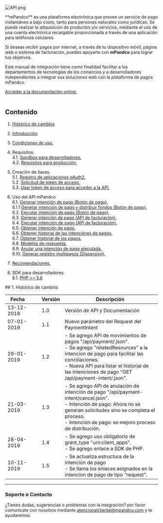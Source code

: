 ![API.png]({{site.baseurl}}/images/API.png)

<div id="step2"></div>
**mPandco** es una plataforma electrónica que provee un servicio de pago instantáneo a bajo costo, tanto para personas naturales como jurídicas. Se puede realizar la adquisición de productos y/o servicios, mediante el uso de una cuenta electrónica recargable proporcionada a través de una aplicación para teléfonos celulares.

Si deseas recibir pagos por internet, a través de tu dispositivo móvil, página web o sistema de facturación, puedes apoyarte con **mPandco** para lograr tus objetivos.

Este manual de integración tiene como finalidad facilitar a los departamentos de tecnologías de los comercios y a desarrolladores independientes a integrar sus soluciones web con la plataforma de pagos mPandco.<br/>

[Acceder a la documentación online.](https://jeac-corp.github.io/mpandco-api/)<br/>
<br/>
## Contenido
1. <a href="#step1">Histórico de cambios</a><br/>
2. <a href="#step2">Introducción</a><br/>
3. [Condiciones de uso.]({{site.baseurl}}/docs/terms.html)<br/>
4. Requisitos.<br/>
4.1. [Sandbox para desarrolladores.]({{site.baseurl}}/docs/step-6.html)<br/>
4.2. [Requisitos para producción.]({{site.baseurl}}/docs/step-6.html#step42)<br/>
5. Creación de llaves.<br/>
5.1. [Registro de aplicaciones oAuth2.]({{site.baseurl}}/docs/keys/step-4-1.html)<br/>
5.2. [Solicitud de token de acceso.]({{site.baseurl}}/docs/keys/step-4-2.html)<br/>
5.3. [Usar token de acceso para acceder a la API.]({{site.baseurl}}/docs/keys/step-4-3.html)<br/>

6. Uso del API mPandco<br/>
6.1. [Generar intención de pago (Botón de pago).]({{site.baseurl}}/docs/use/step-5-1.html#step51)<br/>
6.1.1 [Generar intención de pago y distribuir fondos (Botón de pago).]({{site.baseurl}}/docs/use/step-5-1.html#step511)<br/>
6.2. [Ejecutar intención de pago (Botón de pago).]({{site.baseurl}}/docs/use/step-5-1.html#step52)<br/>
6.3. [Generar intención de pago (API de facturación).]({{site.baseurl}}/docs/use/step-5-3.html#step53)<br/>
6.4. [Ejecutar intención de pago (API de facturación).]({{site.baseurl}}/docs/use/step-5-3.html#step54)<br/>
6.5. [Obtener intención de pago.]({{site.baseurl}}/docs/use/step-5-5.html)<br/>
6.6. [Obtener historial de las intenciónes de pagos.]({{site.baseurl}}/docs/use/step-5-6.html)<br/>
6.7. [Obtener historial de los pagos.]({{site.baseurl}}/docs/use/step-5-7.html)<br/>
6.8. [Modelos de respuesta.]({{site.baseurl}}/docs/use/step-5-8.html)<br/>
6.9. [Anular una intención de pago ejecutada.]({{site.baseurl}}/docs/use/step-5-9.html)<br/>
6.10. [Generar registro multipagos (Dispersion).]({{site.baseurl}}/docs/use/step-5-10.html)<br/>
7. [Recomendaciones.]({{site.baseurl}}/docs/recommendations.html)<br/>
8. SDK para desarrolladores<br/>
8.1. [PHP >= 5.6](https://github.com/jeac-corp/mpandco-php-sdk)

<div id="step1"></div>
## 1. Histórico de cambios
<table>
  <thead>
    <tr>
      <th>&nbsp;&nbsp;Fecha&nbsp;&nbsp;&nbsp;&nbsp;&nbsp;&nbsp;&nbsp;&nbsp;&nbsp;</th>
      <th>Versión</th>
      <th>Descripción</th>
    </tr>
  </thead>
  <tbody>
  <tr>
    <td>13-12-2018</td>
    <td>1.0</td>
    <td>Versión de API y Documentación</td>
  </tr>
  <tr>
    <td>07-01-2019</td>
    <td>1.1</td>
    <td>Nuevo parámetro del Request del PaymentIntent</td>
  </tr>
  <tr>
    <td>29-01-2019</td>
    <td>1.2</td>
    <td>
    - Se agrego API de movimientos de pagos "/api/payment/.json".<br/>
    - Se agrego "relatedResources" a la intencion de pago para facilitar las conciliaciones.<br/>
    - Nueva API para listar el historial de las intenciones de pago "GET /api/payment-intent/.json".
    </td>
  </tr>
  <tr>
    <td>21-03-2019</td>
    <td>1.3</td>
    <td>
    - Se agrego API de anulación de intención de pago "/api/payment-intent/cancel.json".<br/>
    - Intención de pago: Ahora no se generan solicitudes sino se completa el proceso.<br/>
    - Intención de pago: se mejoro proceso de distribución.
    </td>
  </tr>
  <tr>
    <td>28-04-2019</td>
    <td>1.4</td>
    <td>
    - Se agrego uso obligatorio de grant_type "urn:client_apps".<br/>
    - Se agrego enlace a SDK de PHP.
    </td>
  </tr>
  <tr>
    <td>10-11-2019</td>
    <td>1.5</td>
    <td>
    - Se actualiza estructura de la intención de pago<br/>
    - Se llama los enlaces asignados en la intencion de pago de tipo "request".
    </td>
  </tr>
  </tbody>
</table>

<hr/>

### Soporte o Contacto

¿Tienes dudas, sugerencias o problemas con la integración? por favor comunícate con nosotros mediante atencionalcliente@mpandco.com y te ayudaremos.
